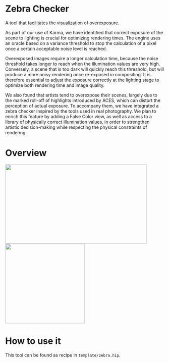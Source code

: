 # Zebra Checker
A tool that facilitates the visualization of overexposure.

As part of our use of Karma, we have identified that correct exposure of the scene to lighting is crucial for optimizing rendering times. The engine uses an oracle based on a variance threshold to stop the calculation of a pixel once a certain acceptable noise level is reached.<br>

Overexposed images require a longer calculation time, because the noise threshold takes longer to reach when the illumination values are very high. Conversely, a scene that is too dark will quickly reach this threshold, but will produce a more noisy rendering once re-exposed in compositing. It is therefore essential to adjust the exposure correctly at the lighting stage to optimize both rendering time and image quality.<br>

We also found that artists tend to overexpose their scenes, largely due to the marked roll-off of highlights introduced by ACES, which can distort the perception of actual exposure.
To accompany them, we have integrated a zebra checker inspired by the tools used in real photography. We plan to enrich this feature by adding a False Color view, as well as access to a library of physically correct illumination values, in order to strengthen artistic decision-making while respecting the physical constraints of rendering.

# Overview
<img src="https://github.com/user-attachments/assets/069e09c8-28cf-478d-a955-6f018e5f7028" width="448" height="252"><br>
<img src="https://github.com/user-attachments/assets/4b1af54f-0e97-4a5d-aa77-c4cb9a95f239" width="252" height="252">

# How to use it
This tool can be found as recipe in `template/zebra.hip`.
